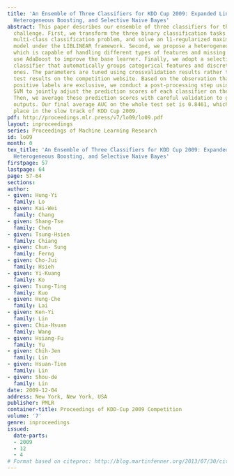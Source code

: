 ```yaml
---
title: 'An Ensemble of Three Classifiers for KDD Cup 2009: Expanded Linear Model,
  Heterogeneous Boosting, and Selective Naive Bayes'
abstract: This paper describes our ensemble of three classifiers for the KDD Cup 2009
  challenge. First, we transform the three binary classification tasks into a joint
  multi-class classification problem, and solve an l1-regularized maximum entropy
  model under the LIBLINEAR framework. Second, we propose a heterogeneous base learner,
  which is capable of handling different types of features and missing values, and
  use AdaBoost to improve the base learner. Finally, we adopt a selective naïve Bayes
  classifier that automatically groups categorical features and discretizes numerical
  ones. The parameters are tuned using crossvalidation results rather than the 10%
  test results on the competition website. Based on the observation that the three
  positive labels are exclusive, we conduct a post-processing step using the linear
  SVM to jointly adjust the prediction scores of each classifier on the three tasks.
  Then, we average these prediction scores with careful validation to get the final
  outputs. Our final average AUC on the whole test set is 0.8461, which ranks third
  place in the slow track of KDD Cup 2009.
pdf: http://proceedings.mlr.press/v7/lo09/lo09.pdf
layout: inproceedings
series: Proceedings of Machine Learning Research
id: lo09
month: 0
tex_title: 'An Ensemble of Three Classifiers for KDD Cup 2009: Expanded Linear Model,
  Heterogeneous Boosting, and Selective Naive Bayes'
firstpage: 57
lastpage: 64
page: 57-64
sections: 
author:
- given: Hung-Yi
  family: Lo
- given: Kai-Wei
  family: Chang
- given: Shang-Tse
  family: Chen
- given: Tsung-Hsien
  family: Chiang
- given: Chun- Sung
  family: Ferng
- given: Cho-Jui
  family: Hsieh
- given: Yi-Kuang
  family: Ko
- given: Tsung-Ting
  family: Kuo
- given: Hung-Che
  family: Lai
- given: Ken-Yi
  family: Lin
- given: Chia-Hsuan
  family: Wang
- given: Hsiang-Fu
  family: Yu
- given: Chih-Jen
  family: Lin
- given: Hsuan-Tien
  family: Lin
- given: Shou-de
  family: Lin
date: 2009-12-04
address: New York, New York, USA
publisher: PMLR
container-title: Proceedings of KDD-Cup 2009 Competition
volume: '7'
genre: inproceedings
issued:
  date-parts:
  - 2009
  - 12
  - 4
# Format based on citeproc: http://blog.martinfenner.org/2013/07/30/citeproc-yaml-for-bibliographies/
---
```

